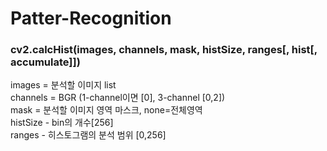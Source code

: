 # Patter-Recognition

### cv2.calcHist(images, channels, mask, histSize, ranges[, hist[, accumulate]])
images = 분석할 이미지 list\
channels = BGR (1-channel이면 [0], 3-channel [0,2])\
mask = 분석할 이미지 영역 마스크, none=전체영역\
histSize - bin의 개수[256]\
ranges - 히스토그램의 분석 범위 [0,256]
